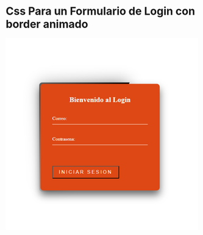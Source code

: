 # Css Para un Formulario de Login con border animado
<div align="center">
    <img src="./Showcase.PNG">
</div>